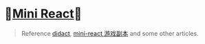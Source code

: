 # 🎉[Mini React](https://github.com/raingrain/mini-react)🎉

> Reference [didact](https://github.com/pomber/didact), [mini-react 游戏副本](https://learn.cuixueshe.com/p/t_pc/goods_pc_detail/goods_detail/course_2aWyh6wtEv0gud4X9CjSKHgSQwz) and some other articles.
